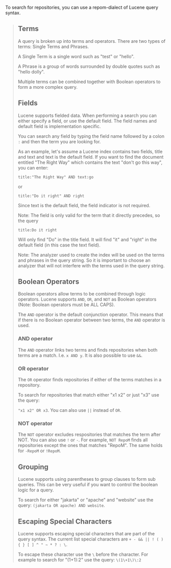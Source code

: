 To search for repositories, you can use a repom-dialect of Lucene query syntax.

> ## Terms
>
> A query is broken up into terms and operators. There are two types of terms: Single Terms and Phrases.
>
> A Single Term is a single word such as "test" or "hello".
>
> A Phrase is a group of words surrounded by double quotes such as "hello dolly".
>
> Multiple terms can be combined together with Boolean operators to form a more complex query.
>
> ## Fields
>
> Lucene supports fielded data. When performing a search you can either specify a field, or use the default field. The field names and default field is implementation specific.
>
> You can search any field by typing the field name followed by a colon `:` and then the term you are looking for.
>
> As an example, let's assume a Lucene index contains two fields, title and text and text is the default field. If you want to find the document entitled "The Right Way" which contains the text "don't go this way", you can enter:
>
> `title:"The Right Way" AND text:go`
>
> or
>
> `title:"Do it right" AND right`
>
> Since text is the default field, the field indicator is not required.
>
> Note: The field is only valid for the term that it directly precedes, so the query
>
> `title:Do it right`
>
> Will only find "Do" in the title field. It will find "it" and "right" in the default field (in this case the text field).
>
> Note: The analyzer used to create the index will be used on the terms and phrases in the query string. So it is important to choose an analyzer that will not interfere with the terms used in the query string.
>
> ## Boolean Operators
>
> Boolean operators allow terms to be combined through logic operators. Lucene supports `AND`, `OR`, and `NOT` as Boolean operators (Note: Boolean operators must be ALL CAPS).
>
>The `AND` operator is the default conjunction operator. This means that if there is no Boolean operator between two terms, the `AND` operator is used.
>
> ### AND operator
>
> The `AND` operator links two terms and finds repositories when both terms are a match. I.e. `x AND y`. It is also possible to use `&&`.
>
> ### OR operator
>
> The `OR` operator finds repositories if either of the terms matches in a repository.
>
> To search for repositories that match either "x1 x2" or just "x3" use the query:
>
> `"x1 x2" OR x3`. You can also use `||` instead of `OR`.
>
> ### NOT operator
>
> The `NOT` operator excludes respositories that matches the term after NOT. You can also use `!` or `-`. For example, `NOT RepoM` finds all repositories except the ones that matches "RepoM". The same holds for `-RepoM` or `!RepoM`.
>
> ## Grouping
>
> Lucene supports using parentheses to group clauses to form sub queries. This can be very useful if you want to control the boolean logic for a query.
>
> To search for either "jakarta" or "apache" and "website" use the query: `(jakarta OR apache) AND website`.
>
> ## Escaping Special Characters
>
> Lucene supports escaping special characters that are part of the query syntax. The current list special characters are `+ - && || ! ( ) { } [ ] ^ " ~ * ? : \`.
>
>To escape these character use the `\` before the character. For example to search for "(1+1):2" use the query: `\(1\+1\)\:2`
>
